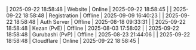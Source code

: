 | 2025-09-22 18:58:48 | Website | Online | 2025-09-22 18:58:45 |
| 2025-09-22 18:58:48 | Registration | Offline | 2025-09-09 16:40:23 |
| 2025-09-22 18:58:48 | Auth Server | Offline | 2025-08-18 09:33:31 |
| 2025-09-22 18:58:48 | Kezan (PvE) | Offline | 2025-08-03 17:58:02 |
| 2025-09-22 18:58:48 | Gurubashi (PvP) | Offline | 2025-08-23 21:44:06 |
| 2025-09-22 18:58:48 | Cloudflare | Online | 2025-09-22 18:58:45 |
